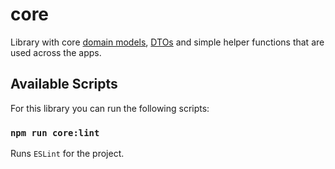 # core

<!-- TODO (Panov A.): Change links after the https://github.com/saritasa-nest/saritasa-wiki/pull/72 PR is merge.d -->
Library with core [domain models](https://wiki.saritasa.rocks/frontend/frameworks/angular/architecture#domain-model), [DTOs](https://wiki.saritasa.rocks/frontend/frameworks/angular/architecture#dto) and simple helper functions that are used across the apps.

## Available Scripts

For this library you can run the following scripts:

### `npm run core:lint`

Runs `ESLint` for the project.
